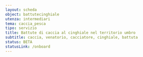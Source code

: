 ```yaml
---
layout: scheda
object: battutecinghiale
utenza: intermediari
tema: caccia_pesca
tipo: servizio
title: Battute di caccia al cinghiale nel territorio umbro
subtitle: caccia, venatorio, cacciatore, cinghiale, battuta
status: BETA
statusLink: /onboard
---
```

